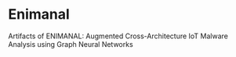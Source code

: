 # Enimanal
Artifacts of ENIMANAL: Augmented Cross-Architecture IoT Malware Analysis using Graph Neural Networks
